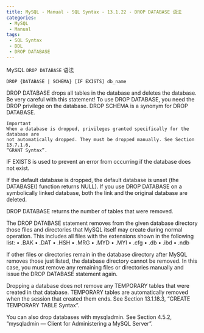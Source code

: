 ```yaml
---
title: MySQL - Manual - SQL Syntax - 13.1.22 - DROP DATABASE 语法
categories: 
 - MySQL
 - Manual
tags: 
 - SQL Syntax
 - DDL
 - DROP DATABASE
---
```


MySQL `DROP DATABASE` 语法

<!--more-->

```
DROP {DATABASE | SCHEMA} [IF EXISTS] db_name
```

DROP DATABASE drops all tables in the database and deletes the database. Be very careful with this
statement! To use DROP DATABASE, you need the DROP privilege on the database. DROP SCHEMA is a
synonym for DROP DATABASE.

    Important
    When a database is dropped, privileges granted specifically for the database are
    not automatically dropped. They must be dropped manually. See Section 13.7.1.6,
    “GRANT Syntax”.

IF EXISTS is used to prevent an error from occurring if the database does not exist.

If the default database is dropped, the default database is unset (the DATABASE() function returns NULL).
If you use DROP DATABASE on a symbolically linked database, both the link and the original database are
deleted.

DROP DATABASE returns the number of tables that were removed.

The DROP DATABASE statement removes from the given database directory those files and directories that
MySQL itself may create during normal operation. This includes all files with the extensions shown in the
following list:
• .BAK
• .DAT
• .HSH
• .MRG
• .MYD
• .MYI
• .cfg
• .db
• .ibd
• .ndb

If other files or directories remain in the database directory after MySQL removes those just listed, the
database directory cannot be removed. In this case, you must remove any remaining files or directories
manually and issue the DROP DATABASE statement again.

Dropping a database does not remove any TEMPORARY tables that were created in that database.
TEMPORARY tables are automatically removed when the session that created them ends. See
Section 13.1.18.3, “CREATE TEMPORARY TABLE Syntax”.

You can also drop databases with mysqladmin. See Section 4.5.2, “mysqladmin — Client for
Administering a MySQL Server”.

